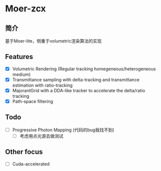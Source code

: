 # Moer-zcx
## 简介
基于Moer-lite，侧重于volumetric渲染算法的实现

## Features
- [X] Volumetric Rendering (Regular tracking homegeneous/heterogeneous medium) 
- [X] Transmittance sampling with delta-tracking and transmittance estimation with ratio-tracking
- [X] MajorantGrid with a DDA-like tracker to accelerate the delta/ratio tracking
- [X] Path-space filtering

## Todo
- [ ] Progressive Photon Mapping (代码的bug我找不到)
  - [ ] 考虑用点光源去做测试

## Other focus
- [ ] Cuda-accelerated 